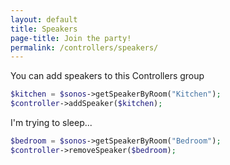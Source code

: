 ```yaml
---
layout: default
title: Speakers
page-title: Join the party!
permalink: /controllers/speakers/
---
```


You can add speakers to this Controllers group

~~~php
$kitchen = $sonos->getSpeakerByRoom("Kitchen");
$controller->addSpeaker($kitchen);
~~~


I'm trying to sleep...

~~~php
$bedroom = $sonos->getSpeakerByRoom("Bedroom");
$controller->removeSpeaker($bedroom);
~~~
